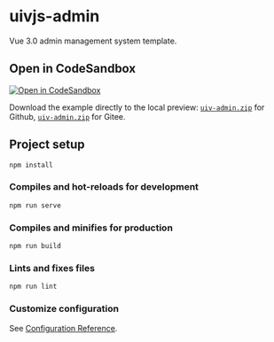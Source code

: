 uivjs-admin
===

Vue 3.0 admin management system template.

## Open in CodeSandbox

[![Open in CodeSandbox](https://img.shields.io/badge/Open%20in-CodeSandbox-blue?logo=codesandbox)](https://codesandbox.io/s/github/uivjs/uivjs-admin/tree/master/example/)

Download the example directly to the local preview: [`uiv-admin.zip`](https://uivjs.github.io/uivjs-admin/zip/example.zip) for Github, [`uiv-admin.zip`](https://uivjs.gitee.io/uivjs-admin/zip/example.zip) for Gitee.

## Project setup
```
npm install
```

### Compiles and hot-reloads for development

```
npm run serve
```

### Compiles and minifies for production

```
npm run build
```

### Lints and fixes files

```
npm run lint
```

### Customize configuration

See [Configuration Reference](https://cli.vuejs.org/config/).
